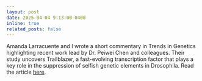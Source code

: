 ```yaml
---
layout: post
date: 2025-04-04 9:13:00-0400
inline: true
related_posts: false
---
```


Amanda Larracuente and I wrote a short commentary in Trends in Genetics highlighting recent work lead by Dr. Peiwei Chen and colleagues. Their study uncovers Trailblazer, a fast-evolving transcription factor that plays a key role in the suppression of selfish genetic elements in Drosophila. Read the article [here](https://authors.elsevier.com/c/1ktQOcQbJF8ya).
